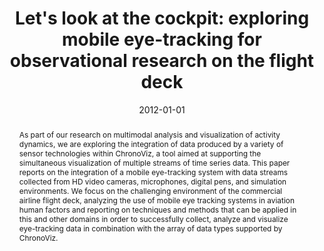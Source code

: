 ---
# Documentation: https://wowchemy.com/docs/managing-content/

title: "Let's look at the cockpit: exploring mobile eye-tracking for observational research on the flight deck"
subtitle: ''
summary: '<b>ETRA 2012</b><br/>Mobile eye-tracking system records pilot gaze during flight simulations to study cockpit workload and information-seeking behavior. Data analysis reveals patterns of visual attention linked to task complexity, informing design of adaptive cockpit interfaces. Field tests show the platform collects high-fidelity gaze data without interfering with pilot performance.'
authors:
- Nadir Weibel
- Adam Fouse
- Colleen Emmenegger
- Sara Kimmich
- Edwin Hutchins
doi: 10.1145/2168556.2168573
tags: []
categories: []
date: '2012-01-01'
lastmod: 2021-09-23T15:50:35-07:00
featured: false
draft: false

# Featured image
# To use, add an image named `featured.jpg/png` to your page's folder.
# Focal points: Smart, Center, TopLeft, Top, TopRight, Left, Right, BottomLeft, Bottom, BottomRight.
image:
  caption: ''
  focal_point: ''
  preview_only: false

# Projects (optional).
#   Associate this post with one or more of your projects.
#   Simply enter your project's folder or file name without extension.
#   E.g. `projects = ["internal-project"]` references `content/project/deep-learning/index.md`.
#   Otherwise, set `projects = []`.
projects: []
publishDate: '2021-09-23T22:50:35.174091Z'
publication_types:
- '1'
abstract: 'As part of our research on multimodal analysis and visualization of activity dynamics, we are exploring the integration of data produced by a variety of sensor technologies within ChronoViz, a tool aimed at supporting the simultaneous visualization of multiple streams of time series data. This paper reports on the integration of a mobile eye-tracking system with data streams collected from HD video cameras, microphones, digital pens, and simulation environments. We focus on the challenging environment of the commercial airline flight deck, analyzing the use of mobile eye tracking systems in aviation human factors and reporting on techniques and methods that can be applied in this and other domains in order to successfully collect, analyze and visualize eye-tracking data in combination with the array of data types supported by ChronoViz.'
publication: '*Proceedings of the Symposium on Eye Tracking Research and Applications*'
---